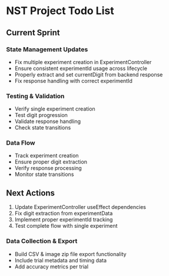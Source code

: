 # NST Project Todo List

## Current Sprint

### State Management Updates
- Fix multiple experiment creation in ExperimentController
- Ensure consistent experimentId usage across lifecycle
- Properly extract and set currentDigit from backend response
- Fix response handling with correct experimentId

### Testing & Validation
- Verify single experiment creation
- Test digit progression
- Validate response handling
- Check state transitions

### Data Flow
- Track experiment creation
- Ensure proper digit extraction
- Verify response processing
- Monitor state transitions

## Next Actions
1. Update ExperimentController useEffect dependencies
2. Fix digit extraction from experimentData
3. Implement proper experimentId tracking
4. Test complete flow with single experiment


### Data Collection & Export
- Build CSV & image zip file export functionality
- Include trial metadata and timing data
- Add accuracy metrics per trial


